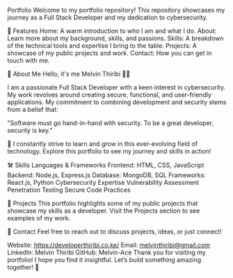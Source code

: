 Portfolio
Welcome to my portfolio repository! This repository showcases my journey as a Full Stack Developer and my dedication to cybersecurity.

🌟 Features
Home: A warm introduction to who I am and what I do.
About: Learn more about my background, skills, and passions.
Skills: A breakdown of the technical tools and expertise I bring to the table.
Projects: A showcase of my public projects and work.
Contact: How you can get in touch with me.

👋 About Me
Hello, it's me Melvin Thiribi 👨‍💻

I am a passionate Full Stack Developer with a keen interest in cybersecurity. 
My work revolves around creating secure, functional, and user-friendly applications. 
My commitment to combining development and security stems from a belief that:

"Software must go hand-in-hand with security. To be a great developer, security is key."

🌱 I constantly strive to learn and grow in this ever-evolving field of technology. 
Explore this portfolio to see my journey and skills in action!

🛠 Skills
Languages & Frameworks
Frontend: HTML, CSS, JavaScript
Backend: Node.js, Express.js
Database: MongoDB, SQL
Frameworks: React.js, Python
Cybersecurity Expertise
Vulnerability Assessment
Penetration Testing
Secure Code Practices

🚀 Projects
This portfolio highlights some of my public projects that showcase my skills as a developer. 
Visit the Projects section to see examples of my work.

🤝 Contact
Feel free to reach out to discuss projects, ideas, or just connect!

Website: https://developerthiribi.co.ke/
Email: melvinthiribi@gmail.com
LinkedIn: Melvin Thiribi
GitHub: Melvin-Ace
Thank you for visiting my portfolio! I hope you find it insightful. Let’s build something amazing together! 🚀
